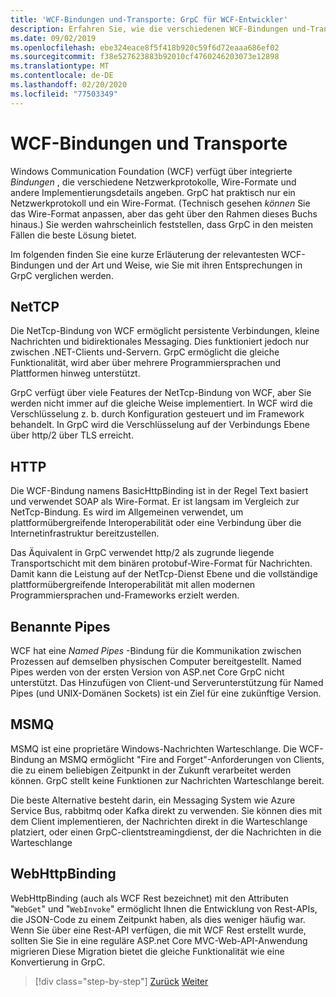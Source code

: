 ```yaml
---
title: 'WCF-Bindungen und-Transporte: GrpC für WCF-Entwickler'
description: Erfahren Sie, wie die verschiedenen WCF-Bindungen und-Transporte mit GrpC verglichen werden.
ms.date: 09/02/2019
ms.openlocfilehash: ebe324eace8f5f418b920c59f6d72eaaa686ef02
ms.sourcegitcommit: f38e527623883b92010cf4760246203073e12898
ms.translationtype: MT
ms.contentlocale: de-DE
ms.lasthandoff: 02/20/2020
ms.locfileid: "77503349"
---
```

# <a name="wcf-bindings-and-transports"></a>WCF-Bindungen und Transporte

Windows Communication Foundation (WCF) verfügt über integrierte *Bindungen* , die verschiedene Netzwerkprotokolle, Wire-Formate und andere Implementierungsdetails angeben. GrpC hat praktisch nur ein Netzwerkprotokoll und ein Wire-Format. (Technisch gesehen *können* Sie das Wire-Format anpassen, aber das geht über den Rahmen dieses Buchs hinaus.) Sie werden wahrscheinlich feststellen, dass GrpC in den meisten Fällen die beste Lösung bietet. 

Im folgenden finden Sie eine kurze Erläuterung der relevantesten WCF-Bindungen und der Art und Weise, wie Sie mit ihren Entsprechungen in GrpC verglichen werden.

## <a name="nettcp"></a>NetTCP

Die NetTcp-Bindung von WCF ermöglicht persistente Verbindungen, kleine Nachrichten und bidirektionales Messaging. Dies funktioniert jedoch nur zwischen .NET-Clients und-Servern. GrpC ermöglicht die gleiche Funktionalität, wird aber über mehrere Programmiersprachen und Plattformen hinweg unterstützt. 

GrpC verfügt über viele Features der NetTcp-Bindung von WCF, aber Sie werden nicht immer auf die gleiche Weise implementiert. In WCF wird die Verschlüsselung z. b. durch Konfiguration gesteuert und im Framework behandelt. In GrpC wird die Verschlüsselung auf der Verbindungs Ebene über http/2 über TLS erreicht.

## <a name="http"></a>HTTP

Die WCF-Bindung namens BasicHttpBinding ist in der Regel Text basiert und verwendet SOAP als Wire-Format. Er ist langsam im Vergleich zur NetTcp-Bindung. Es wird im Allgemeinen verwendet, um plattformübergreifende Interoperabilität oder eine Verbindung über die Internetinfrastruktur bereitzustellen. 

Das Äquivalent in GrpC verwendet http/2 als zugrunde liegende Transportschicht mit dem binären protobuf-Wire-Format für Nachrichten. Damit kann die Leistung auf der NetTcp-Dienst Ebene und die vollständige plattformübergreifende Interoperabilität mit allen modernen Programmiersprachen und-Frameworks erzielt werden.

## <a name="named-pipes"></a>Benannte Pipes

WCF hat eine *Named Pipes* -Bindung für die Kommunikation zwischen Prozessen auf demselben physischen Computer bereitgestellt. Named Pipes werden von der ersten Version von ASP.net Core GrpC nicht unterstützt. Das Hinzufügen von Client-und Serverunterstützung für Named Pipes (und UNIX-Domänen Sockets) ist ein Ziel für eine zukünftige Version.

## <a name="msmq"></a>MSMQ

MSMQ ist eine proprietäre Windows-Nachrichten Warteschlange. Die WCF-Bindung an MSMQ ermöglicht "Fire and Forget"-Anforderungen von Clients, die zu einem beliebigen Zeitpunkt in der Zukunft verarbeitet werden können. GrpC stellt keine Funktionen zur Nachrichten Warteschlange bereit. 

Die beste Alternative besteht darin, ein Messaging System wie Azure Service Bus, rabbitmq oder Kafka direkt zu verwenden. Sie können dies mit dem Client implementieren, der Nachrichten direkt in die Warteschlange platziert, oder einen GrpC-clientstreamingdienst, der die Nachrichten in die Warteschlange

## <a name="webhttpbinding"></a>WebHttpBinding

WebHttpBinding (auch als WCF Rest bezeichnet) mit den Attributen "`WebGet`" und "`WebInvoke`" ermöglicht Ihnen die Entwicklung von Rest-APIs, die JSON-Code zu einem Zeitpunkt haben, als dies weniger häufig war. Wenn Sie über eine Rest-API verfügen, die mit WCF Rest erstellt wurde, sollten Sie Sie in eine reguläre ASP.net Core MVC-Web-API-Anwendung migrieren Diese Migration bietet die gleiche Funktionalität wie eine Konvertierung in GrpC.

>[!div class="step-by-step"]
>[Zurück](wcf-endpoints-grpc-methods.md)
>[Weiter](rpc-types.md)
